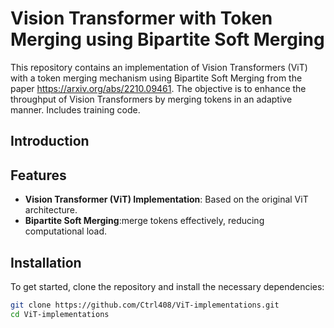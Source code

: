 # Vision Transformer with Token Merging using Bipartite Soft Merging

This repository contains an implementation of Vision Transformers (ViT) with a token merging mechanism using Bipartite Soft Merging from the paper https://arxiv.org/abs/2210.09461. The objective is to enhance the throughput of Vision Transformers by merging tokens in an adaptive manner. Includes training code.

## Introduction


## Features

- **Vision Transformer (ViT) Implementation**: Based on the original ViT architecture.
- **Bipartite Soft Merging**:merge tokens effectively, reducing computational load.


## Installation

To get started, clone the repository and install the necessary dependencies:

```bash
git clone https://github.com/Ctrl408/ViT-implementations.git
cd ViT-implementations
```

